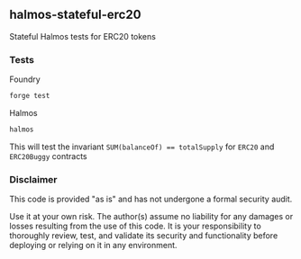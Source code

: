 ## halmos-stateful-erc20

Stateful Halmos tests for ERC20 tokens

### Tests

Foundry

```bash
forge test
```

Halmos

```bash
halmos
```

This will test the invariant `SUM(balanceOf) == totalSupply` for `ERC20` and `ERC20Buggy` contracts

### Disclaimer

This code is provided "as is" and has not undergone a formal security audit.

Use it at your own risk. The author(s) assume no liability for any damages or losses resulting from the use of this code. It is your responsibility to thoroughly review, test, and validate its security and functionality before deploying or relying on it in any environment.
